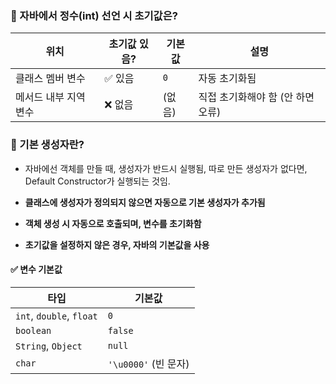 ### 🔢 자바에서 정수(int) 선언 시 초기값은?

| 위치             | 초기값 있음? | 기본값       | 설명                              |
|------------------|--------------|--------------|-----------------------------------|
| 클래스 멤버 변수   | ✅ 있음       | `0`          | 자동 초기화됨                     |
| 메서드 내부 지역 변수 | ❌ 없음       | (없음)       | 직접 초기화해야 함 (안 하면 오류)  |


### 📌 기본 생성자란?
- 자바에선 객체를 만들 때, 생성자가 반드시 실행됨, 따로 만든 생성자가 없다면, Default Constructor가 실행되는 것임.

- **클래스에 생성자가 정의되지 않으면 자동으로 기본 생성자가 추가됨**  
- **객체 생성 시 자동으로 호출되며, 변수를 초기화함**  
- **초기값을 설정하지 않은 경우, 자바의 기본값을 사용**  

#### ✅ 변수 기본값
| 타입 | 기본값 |
|------|--------|
| `int`, `double`, `float` | `0` |
| `boolean` | `false` |
| `String`, `Object` | `null` |
| `char` | `'\u0000'` (빈 문자) |
